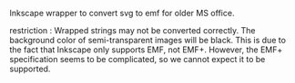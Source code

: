 Inkscape wrapper to convert svg to emf for older MS office.

restriction : 
  Wrapped strings may not be converted correctly.
  The background color of semi-transparent images will be black. This is due to the fact that Inkscape only supports EMF, not EMF+. However, the EMF+ specification seems to be complicated, so we cannot expect it to be supported.
